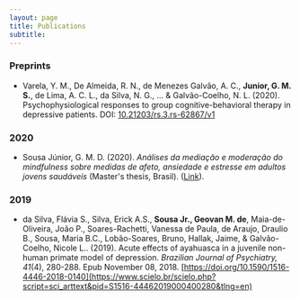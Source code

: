 ```yaml
---
layout: page
title: Publications
subtitle: 
---
```


### Preprints
* Varela, Y. M., De Almeida, R. N., de Menezes Galvão, A. C., **Junior, G. M. S.**, de Lima, A. C. L., da Silva, N. G., ... & Galvão-Coelho, N. L. (2020). Psychophysiological responses to group cognitive-behavioral therapy in depressive patients. DOI:
[10.21203/rs.3.rs-62867/v1](https://www.researchsquare.com/article/rs-62867/v1)

### 2020
* Sousa Júnior, G. M. D. (2020). *Análises da mediação e moderação do mindfulness sobre medidas de afeto, ansiedade e estresse em adultos jovens saudáveis* (Master's thesis, Brasil). ([Link](https://repositorio.ufrn.br/jspui/handle/123456789/28431)).

### 2019
*  da Silva, Flávia S., Silva, Erick A.S., **Sousa Jr., Geovan M. de**, Maia-de-Oliveira, João P., Soares-Rachetti, Vanessa de Paula, de Araujo, Draulio B., Sousa, Maria B.C., Lobão-Soares, Bruno, Hallak, Jaime, & Galvão-Coelho, Nicole L.. (2019). Acute effects of ayahuasca in a juvenile non-human primate model of depression. *Brazilian Journal of Psychiatry, 41*(4), 280-288. Epub November 08, 2018. [https://doi.org/10.1590/1516-4446-2018-0140](https://www.scielo.br/scielo.php?script=sci_arttext&pid=S1516-44462019000400280&tlng=en)
